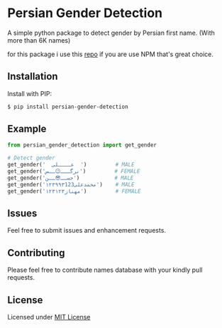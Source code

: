 # Persian Gender Detection

A simple python package to detect gender by Persian first name. (With more than 6K names)

for this package i use this [repo](https://github.com/peymanslh/persian-gender-detection/) if you are use NPM that's great choice.

Installation
------
Install with PIP:

```bash
$ pip install persian-gender-detection
```

Example
------
```python
from persian_gender_detection import get_gender

# Detect gender
get_gender('  عــــلی  ')         # MALE
get_gender('نرگـــ😉ــس')         # FEMALE
get_gender('حســ😎ــن')           # MALE
get_gender('۱۲۳۹۹۳محمدعلی123')    # MALE
get_gender('۱۲۳مهناز۱۲۳')         # FEMALE
```

Issues
------

Feel free to submit issues and enhancement requests.

Contributing
------------

Please feel free to contribute names database with your kindly pull requests.

License
------------
Licensed under [MIT License](LICENSE)
